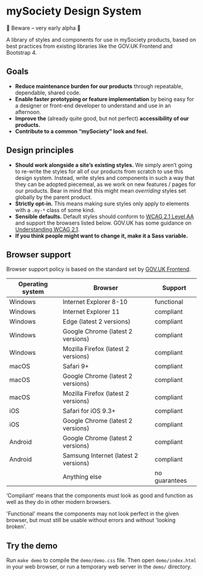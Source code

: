 # mySociety Design System

🚧 Beware – very early alpha 🚧

A library of styles and components for use in mySociety products, based on best practices from existing libraries like the GOV.UK Frontend and Bootstrap 4.

## Goals

* **Reduce maintenance burden for our products** through repeatable, dependable, shared code.
* **Enable faster prototyping or feature implementation** by being easy for a designer or front-end developer to understand and use in an afternoon.
* **Improve the** (already quite good, but not perfect) **accessibility of our products.**
* **Contribute to a common “mySociety” look and feel.**

## Design principles

* **Should work alongside a site’s existing styles.** We simply aren’t going to re-write the styles for all of our products from scratch to use this design system. Instead, write styles and components in such a way that they can be adopted piecemeal, as we work on new features / pages for our products. Bear in mind that this might mean _overriding_ styles set globally by the parent product.
* **Strictly opt-in.** This means making sure styles only apply to elements with a `.my-*` class of some kind.
* **Sensible defaults.** Default styles should conform to [WCAG 2.1 Level AA](https://www.w3.org/TR/WCAG21/) and support the browsers listed below. GOV.UK has some guidance on [Understanding WCAG 2.1](https://www.gov.uk/service-manual/helping-people-to-use-your-service/understanding-wcag).
* **If you think people might want to change it, make it a Sass variable.**

## Browser support

Browser support policy is based on the standard set by [GOV.UK Frontend](https://github.com/alphagov/govuk-frontend/blob/master/README.md#browser-support).

| Operating system | Browser                                | Support       |
|----------------- |----------------------------------------|---------------|
| Windows          | Internet Explorer 8-10                 | functional    |
| Windows          | Internet Explorer 11                   | compliant     |
| Windows          | Edge (latest 2 versions)               | compliant     |
| Windows          | Google Chrome (latest 2 versions)      | compliant     |
| Windows          | Mozilla Firefox (latest 2 versions)    | compliant     |
| macOS            | Safari 9+                              | compliant     |
| macOS            | Google Chrome (latest 2 versions)      | compliant     |
| macOS            | Mozilla Firefox (latest 2 versions)    | compliant     |
| iOS              | Safari for iOS 9.3+                    | compliant     |
| iOS              | Google Chrome (latest 2 versions)      | compliant     |
| Android          | Google Chrome (latest 2 versions)      | compliant     |
| Android          | Samsung Internet (latest 2 versions)   | compliant     |
|                  | Anything else                          | no guarantees |

‘Compliant’ means that the components must look as good and function as well as they do in other modern browsers.

'Functional' means the components may not look perfect in the given browser, but must still be usable without errors and without 'looking broken'.

## Try the demo

Run `make demo` to compile the `demo/demo.css` file. Then open `demo/index.html` in your web browser, or run a temporary web server in the `demo/` directory.
